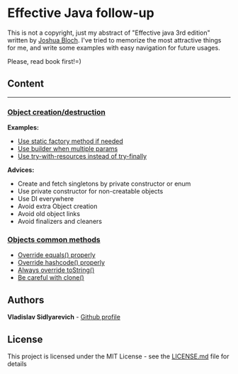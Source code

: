 # Effective Java follow-up

This is not a copyright, just my abstract of "Effective java 3rd edition"
written by [Joshua Bloch](https://twitter.com/joshbloch). I've tried to memorize the most attractive things for me, and
write some examples with easy navigation for future usages.

Please, read book first!=)

## Сontent

--- 

### [Object creation/destruction](#src/main/java/com/github/vlsidlyarevich/effectivejava/followup/object_creation)

**Examples:**

* [Use static factory method if needed](#src/main/java/com/github/vlsidlyarevich/effectivejava/followup/object_creation/sfm/README.MD)
* [Use builder when multiple params](#src/main/java/com/github/vlsidlyarevich/effectivejava/followup/object_creation/builder/README.MD)
* [Use try-with-resources instead of try-finally](#src/main/java/com/github/vlsidlyarevich/effectivejava/followup/object_creation/twr/README.MD)

**Advices:**

- Create and fetch singletons by private constructor or enum
- Use private constructor for non-creatable objects
- Use DI everywhere
- Avoid extra Object creation
- Avoid old object links
- Avoid finalizers and cleaners

### [Objects common methods](#src/main/java/com/github/vlsidlyarevich/effectivejava/followup/object_methods)

* [Override equals() properly](#src/main/java/com/github/vlsidlyarevich/effectivejava/followup/object_methods/equals/README.MD)
* [Override hashcode() properly](#src/main/java/com/github/vlsidlyarevich/effectivejava/followup/object_methods/hashcode/README.MD)
* [Always override toString()](#src/main/java/com/github/vlsidlyarevich/effectivejava/followup/object_methods/to_string/README.MD)
* [Be careful with clone()](#src/main/java/com/github/vlsidlyarevich/effectivejava/followup/object_methods/clone/README.MD)

## Authors

**Vladislav Sidlyarevich** - [Github profile](https://github.com/vlsidlyarevich)

## License

This project is licensed under the MIT License - see the [LICENSE.md](LICENSE.md) file for details